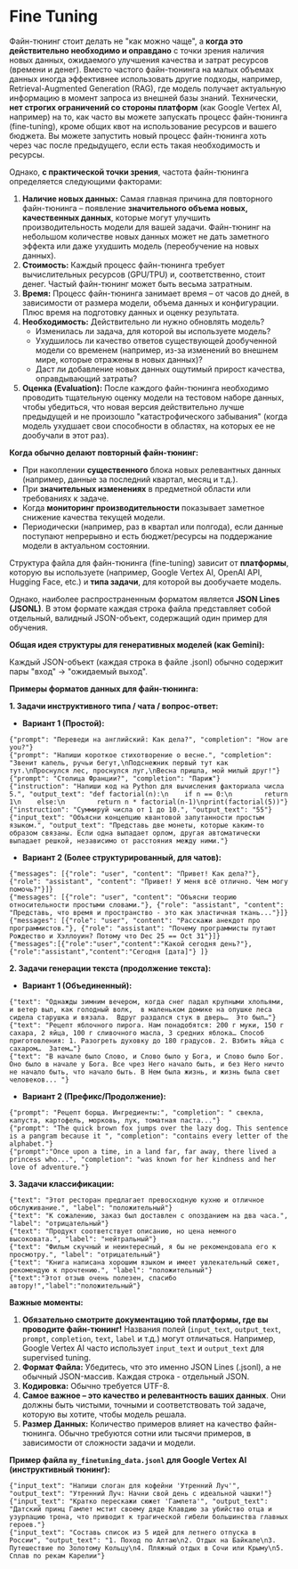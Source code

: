 # Fine Tuning

Файн-тюнинг стоит делать не "как можно чаще", а **когда это действительно необходимо и оправдано** с точки зрения наличия новых данных, ожидаемого улучшения качества и затрат ресурсов (времени и денег). Вместо частого файн-тюнинга на малых объемах данных иногда эффективнее использовать другие подходы, например, Retrieval-Augmented Generation (RAG), где модель получает актуальную информацию в момент запроса из внешней базы знаний.
Технически, **нет строгих ограничений со стороны платформ** (как Google Vertex AI, например) на то, как часто вы можете запускать процесс файн-тюнинга (fine-tuning), кроме общих квот на использование ресурсов и вашего бюджета. Вы можете запустить новый процесс файн-тюнинга хоть через час после предыдущего, если есть такая необходимость и ресурсы.

Однако, **с практической точки зрения**, частота файн-тюнинга определяется следующими факторами:

1.  **Наличие новых данных:** Самая главная причина для повторного файн-тюнинга – появление **значительного объема новых, качественных данных**, которые могут улучшить производительность модели для вашей задачи. Файн-тюнинг на небольшом количестве новых данных может не дать заметного эффекта или даже ухудшить модель (переобучение на новых данных).
2.  **Стоимость:** Каждый процесс файн-тюнинга требует вычислительных ресурсов (GPU/TPU) и, соответственно, стоит денег. Частый файн-тюнинг может быть весьма затратным.
3.  **Время:** Процесс файн-тюнинга занимает время – от часов до дней, в зависимости от размера модели, объема данных и конфигурации. Плюс время на подготовку данных и оценку результата.
4.  **Необходимость:** Действительно ли нужно обновлять модель?
    *   Изменилась ли задача, для которой вы используете модель?
    *   Ухудшилось ли качество ответов существующей дообученной модели со временем (например, из-за изменений во внешнем мире, которые отражены в новых данных)?
    *   Даст ли добавление новых данных ощутимый прирост качества, оправдывающий затраты?
5.  **Оценка (Evaluation):** После каждого файн-тюнинга необходимо проводить тщательную оценку модели на тестовом наборе данных, чтобы убедиться, что новая версия действительно лучше предыдущей и не произошло "катастрофического забывания" (когда модель ухудшает свои способности в областях, на которых ее не дообучали в этот раз).

**Когда обычно делают повторный файн-тюнинг:**

*   При накоплении **существенного** блока новых релевантных данных (например, данные за последний квартал, месяц и т.д.).
*   При **значительных изменениях** в предметной области или требованиях к задаче.
*   Когда **мониторинг производительности** показывает заметное снижение качества текущей модели.
*   Периодически (например, раз в квартал или полгода), если данные поступают непрерывно и есть бюджет/ресурсы на поддержание модели в актуальном состоянии.

Структура файла для файн-тюнинга (fine-tuning) зависит от **платформы**, которую вы используете (например, Google Vertex AI, OpenAI API, Hugging Face, etc.) и **типа задачи**, для которой вы дообучаете модель.

Однако, наиболее распространенным форматом является **JSON Lines (JSONL)**. В этом формате каждая строка файла представляет собой отдельный, валидный JSON-объект, содержащий один пример для обучения.

**Общая идея структуры для генеративных моделей (как Gemini):**

Каждый JSON-объект (каждая строка в файле .jsonl) обычно содержит пары "вход" -> "ожидаемый выход".

**Примеры форматов данных для файн-тюнинга:**

**1. Задачи инструктивного типа / чата / вопрос-ответ:**

* **Вариант 1 (Простой):**

```jsonl
{"prompt": "Переведи на английский: Как дела?", "completion": "How are you?"}
{"prompt": "Напиши короткое стихотворение о весне.", "completion": "Звенит капель, ручьи бегут,\nПодснежник первый тут как тут.\nПроснулся лес, проснулся луг,\nВесна пришла, мой милый друг!"}
{"prompt": "Столица Франции?", "completion": "Париж"}
{"instruction": "Напиши код на Python для вычисления факториала числа 5.", "output_text": "def factorial(n):\n    if n == 0:\n        return 1\n    else:\n        return n * factorial(n-1)\nprint(factorial(5))"}
{"instruction": "Суммируй числа от 1 до 10.", "output_text": "55"}
{"input_text": "Объясни концепцию квантовой запутанности простым языком.", "output_text": "Представь две монеты, которые каким-то образом связаны. Если одна выпадает орлом, другая автоматически выпадает решкой, независимо от расстояния между ними."}
```

* **Вариант 2 (Более структурированный, для чатов):**

```jsonl
{"messages": [{"role": "user", "content": "Привет! Как дела?"}, {"role": "assistant", "content": "Привет! У меня всё отлично. Чем могу помочь?"}]}
{"messages": [{"role": "user", "content": "Объясни теорию относительности простыми словами."}, {"role": "assistant", "content": "Представь, что время и пространство - это как эластичная ткань..."}]}
{"messages": [{"role": "user", "content": "Расскажи анекдот про программистов."}, {"role": "assistant": "Почему программисты путают Рождество и Хэллоуин? Потому что Dec 25 == Oct 31"}]}
{"messages":[{"role":"user","content":"Какой сегодня день?"},{"role":"assistant","content":"Сегодня [дата]"} ]}
```

**2. Задачи генерации текста (продолжение текста):**

* **Вариант 1 (Объединенный):**

```jsonl
{"text": "Однажды зимним вечером, когда снег падал крупными хлопьями, и ветер выл, как голодный волк,  в маленьком домике на опушке леса сидела старушка и вязала.  Вдруг раздался стук в дверь…  Это был…"}
{"text": "Рецепт яблочного пирога. Нам понадобятся: 200 г муки, 150 г сахара, 2 яйца, 100 г сливочного масла, 3 средних яблока… Способ приготовления: 1. Разогреть духовку до 180 градусов. 2. Взбить яйца с сахаром…  Затем…"}
{"text": "В начале было Слово, и Слово было у Бога, и Слово было Бог. Оно было в начале у Бога. Все чрез Него начало быть, и без Него ничто не начало быть, что начало быть. В Нем была жизнь, и жизнь была свет человеков... "}
```

* **Вариант 2 (Префикс/Продолжение):**

```jsonl
{"prompt": "Рецепт борща. Ингредиенты:", "completion": " свекла, капуста, картофель, морковь, лук, томатная паста..."}
{"prompt": "The quick brown fox jumps over the lazy dog. This sentence is a pangram because it ", "completion": "contains every letter of the alphabet."}
{"prompt":"Once upon a time, in a land far, far away, there lived a princess who...", "completion": "was known for her kindness and her love of adventure."}
```

**3. Задачи классификации:**

```jsonl
{"text": "Этот ресторан предлагает превосходную кухню и отличное обслуживание.", "label": "положительный"}
{"text": "К сожалению, заказ был доставлен с опозданием на два часа.", "label": "отрицательный"}
{"text": "Продукт соответствует описанию, но цена немного высоковата.", "label": "нейтральный"}
{"text": "Фильм скучный и неинтересный, я бы не рекомендовала его к просмотру.", "label": "отрицательный"}
{"text": "Книга написана хорошим языком и имеет увлекательный сюжет, рекомендую к прочтению.", "label": "положительный"}
{"text":"Этот отзыв очень полезен, спасибо автору!","label":"положительный"}
```

**Важные моменты:**

1.  **Обязательно смотрите документацию той платформы, где вы проводите файн-тюнинг!** Названия полей (`input_text`, `output_text`, `prompt`, `completion`, `text`, `label` и т.д.) могут отличаться. Например, Google Vertex AI часто использует `input_text` и `output_text` для supervised tuning.
2.  **Формат Файла:** Убедитесь, что это именно JSON Lines (.jsonl), а не обычный JSON-массив. Каждая строка - отдельный JSON.
3.  **Кодировка:** Обычно требуется UTF-8.
4.  **Самое важное – это качество и релевантность ваших данных**. Они должны быть чистыми, точными и соответствовать той задаче, которую вы хотите, чтобы модель решала.
5.  **Размер Данных:** Количество примеров влияет на качество файн-тюнинга. Обычно требуются сотни или тысячи примеров, в зависимости от сложности задачи и модели.

**Пример файла `my_finetuning_data.jsonl` для Google Vertex AI (инструктивный тюнинг):**

```jsonl
{"input_text": "Напиши слоган для кофейни 'Утренний Луч'", "output_text": "Утренний Луч: Начни свой день с идеальной чашки!"}
{"input_text": "Кратко перескажи сюжет 'Гамлета'", "output_text": "Датский принц Гамлет мстит своему дяде Клавдию за убийство отца и узурпацию трона, что приводит к трагической гибели большинства главных героев."}
{"input_text": "Составь список из 5 идей для летнего отпуска в России", "output_text": "1. Поход по Алтаю\n2. Отдых на Байкале\n3. Путешествие по Золотому Кольцу\n4. Пляжный отдых в Сочи или Крыму\n5. Сплав по рекам Карелии"}
```

